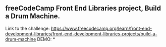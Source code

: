 ## freeCodeCamp Front End Libraries project, **Build a Drum Machine**.

Link to the challenge: https://www.freecodecamp.org/learn/front-end-development-libraries/front-end-development-libraries-projects/build-a-drum-machine
DEMO: \*
